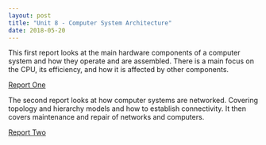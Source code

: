 ```yaml
---
layout: post
title: "Unit 8 - Computer System Architecture"
date: 2018-05-20
---
```


This first report looks at the main hardware components of a computer system and how they operate and are assembled.  There is a main focus on the CPU, its efficiency, and how it is affected by other components.

[Report One](https://drive.proton.me/urls/NXHEA055P4#n82iLXj98ywp)

The second report looks at how computer systems are networked. Covering topology and hierarchy models and how to establish connectivity.  It then covers maintenance and repair of networks and computers.

[Report Two](https://drive.proton.me/urls/51WZJSG1JC#Mvw15xjwM2I6)